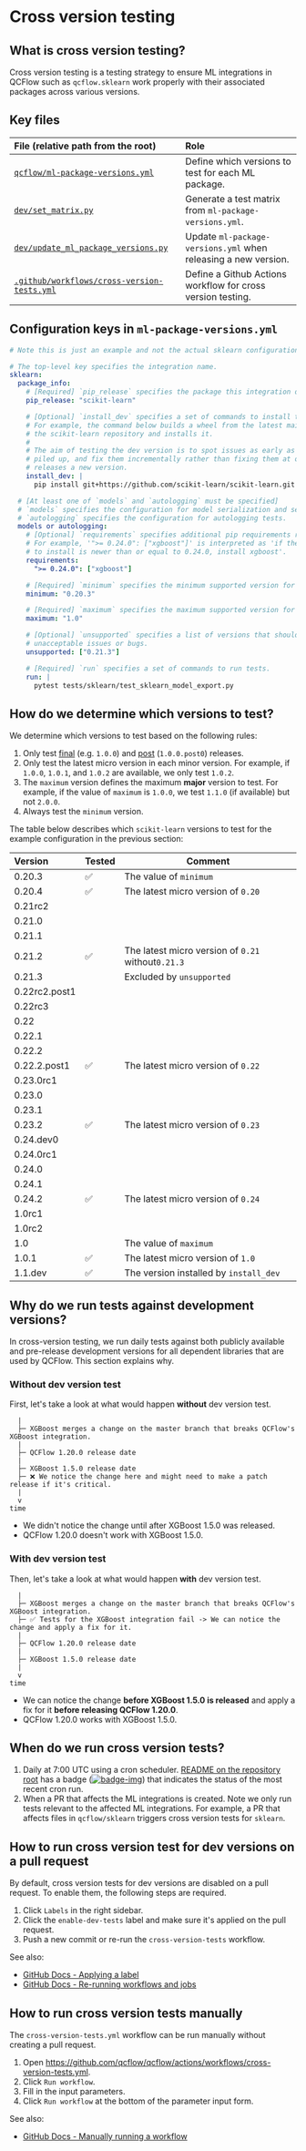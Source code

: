 # Cross version testing

## What is cross version testing?

Cross version testing is a testing strategy to ensure ML integrations in QCFlow such as
`qcflow.sklearn` work properly with their associated packages across various versions.

## Key files

| File (relative path from the root)              | Role                                                           |
| :---------------------------------------------- | :------------------------------------------------------------- |
| [`qcflow/ml-package-versions.yml`][]            | Define which versions to test for each ML package.             |
| [`dev/set_matrix.py`][]                         | Generate a test matrix from `ml-package-versions.yml`.         |
| [`dev/update_ml_package_versions.py`][]         | Update `ml-package-versions.yml` when releasing a new version. |
| [`.github/workflows/cross-version-tests.yml`][] | Define a Github Actions workflow for cross version testing.    |

[`qcflow/ml-package-versions.yml`]: ../../qcflow/ml-package-versions.yml
[`dev/set_matrix.py`]: ../../dev/set_matrix.py
[`dev/update_ml_package_versions.py`]: ../../dev/update_ml_package_versions.py
[`.github/workflows/cross-version-tests.yml`]: ./cross-version-tests.yml

## Configuration keys in `ml-package-versions.yml`

```yml
# Note this is just an example and not the actual sklearn configuration.

# The top-level key specifies the integration name.
sklearn:
  package_info:
    # [Required] `pip_release` specifies the package this integration depends on.
    pip_release: "scikit-learn"

    # [Optional] `install_dev` specifies a set of commands to install the dev version of the package.
    # For example, the command below builds a wheel from the latest main branch of
    # the scikit-learn repository and installs it.
    #
    # The aim of testing the dev version is to spot issues as early as possible before they get
    # piled up, and fix them incrementally rather than fixing them at once when the package
    # releases a new version.
    install_dev: |
      pip install git+https://github.com/scikit-learn/scikit-learn.git

  # [At least one of `models` and `autologging` must be specified]
  # `models` specifies the configuration for model serialization and serving tests.
  # `autologging` specifies the configuration for autologging tests.
  models or autologging:
    # [Optional] `requirements` specifies additional pip requirements required for running tests.
    # For example, '">= 0.24.0": ["xgboost"]' is interpreted as 'if the version of scikit-learn
    # to install is newer than or equal to 0.24.0, install xgboost'.
    requirements:
      ">= 0.24.0": ["xgboost"]

    # [Required] `minimum` specifies the minimum supported version for the latest release of QCFlow.
    minimum: "0.20.3"

    # [Required] `maximum` specifies the maximum supported version for the latest release of QCFlow.
    maximum: "1.0"

    # [Optional] `unsupported` specifies a list of versions that should NOT be supported due to
    # unacceptable issues or bugs.
    unsupported: ["0.21.3"]

    # [Required] `run` specifies a set of commands to run tests.
    run: |
      pytest tests/sklearn/test_sklearn_model_export.py
```

## How do we determine which versions to test?

We determine which versions to test based on the following rules:

1. Only test [final][] (e.g. `1.0.0`) and [post][] (`1.0.0.post0`) releases.
2. Only test the latest micro version in each minor version.
   For example, if `1.0.0`, `1.0.1`, and `1.0.2` are available, we only test `1.0.2`.
3. The `maximum` version defines the maximum **major** version to test.
   For example, if the value of `maximum` is `1.0.0`, we test `1.1.0` (if available) but not `2.0.0`.
4. Always test the `minimum` version.

[final]: https://www.python.org/dev/peps/pep-0440/#final-releases
[post]: https://www.python.org/dev/peps/pep-0440/#post-releases

The table below describes which `scikit-learn` versions to test for the example configuration in
the previous section:

| Version       | Tested | Comment                                            |
| :------------ | :----- | -------------------------------------------------- |
| 0.20.3        | ✅     | The value of `minimum`                             |
| 0.20.4        | ✅     | The latest micro version of `0.20`                 |
| 0.21rc2       |        |                                                    |
| 0.21.0        |        |                                                    |
| 0.21.1        |        |                                                    |
| 0.21.2        | ✅     | The latest micro version of `0.21` without`0.21.3` |
| 0.21.3        |        | Excluded by `unsupported`                          |
| 0.22rc2.post1 |        |                                                    |
| 0.22rc3       |        |                                                    |
| 0.22          |        |                                                    |
| 0.22.1        |        |                                                    |
| 0.22.2        |        |                                                    |
| 0.22.2.post1  | ✅     | The latest micro version of `0.22`                 |
| 0.23.0rc1     |        |                                                    |
| 0.23.0        |        |                                                    |
| 0.23.1        |        |                                                    |
| 0.23.2        | ✅     | The latest micro version of `0.23`                 |
| 0.24.dev0     |        |                                                    |
| 0.24.0rc1     |        |                                                    |
| 0.24.0        |        |                                                    |
| 0.24.1        |        |                                                    |
| 0.24.2        | ✅     | The latest micro version of `0.24`                 |
| 1.0rc1        |        |                                                    |
| 1.0rc2        |        |                                                    |
| 1.0           |        | The value of `maximum`                             |
| 1.0.1         | ✅     | The latest micro version of `1.0`                  |
| 1.1.dev       | ✅     | The version installed by `install_dev`             |

## Why do we run tests against development versions?

In cross-version testing, we run daily tests against both publicly available and pre-release
development versions for all dependent libraries that are used by QCFlow.
This section explains why.

### Without dev version test

First, let's take a look at what would happen **without** dev version test.

```
  |
  ├─ XGBoost merges a change on the master branch that breaks QCFlow's XGBoost integration.
  |
  ├─ QCFlow 1.20.0 release date
  |
  ├─ XGBoost 1.5.0 release date
  ├─ ❌ We notice the change here and might need to make a patch release if it's critical.
  |
  v
time
```

- We didn't notice the change until after XGBoost 1.5.0 was released.
- QCFlow 1.20.0 doesn't work with XGBoost 1.5.0.

### With dev version test

Then, let's take a look at what would happen **with** dev version test.

```
  |
  ├─ XGBoost merges a change on the master branch that breaks QCFlow's XGBoost integration.
  ├─ ✅ Tests for the XGBoost integration fail -> We can notice the change and apply a fix for it.
  |
  ├─ QCFlow 1.20.0 release date
  |
  ├─ XGBoost 1.5.0 release date
  |
  v
time
```

- We can notice the change **before XGBoost 1.5.0 is released** and apply a fix for it **before releasing QCFlow 1.20.0**.
- QCFlow 1.20.0 works with XGBoost 1.5.0.

## When do we run cross version tests?

1. Daily at 7:00 UTC using a cron scheduler.
   [README on the repository root](../../README.md) has a badge ([![badge-img][]][badge-target]) that indicates the status of the most recent cron run.
2. When a PR that affects the ML integrations is created. Note we only run tests relevant to
   the affected ML integrations. For example, a PR that affects files in `qcflow/sklearn` triggers
   cross version tests for `sklearn`.

[badge-img]: https://github.com/qcflow/qcflow/workflows/Cross%20version%20tests/badge.svg?event=schedule
[badge-target]: https://github.com/qcflow/qcflow/actions?query=workflow%3ACross%2Bversion%2Btests+event%3Aschedule

## How to run cross version test for dev versions on a pull request

By default, cross version tests for dev versions are disabled on a pull request.
To enable them, the following steps are required.

1. Click `Labels` in the right sidebar.
2. Click the `enable-dev-tests` label and make sure it's applied on the pull request.
3. Push a new commit or re-run the `cross-version-tests` workflow.

See also:

- [GitHub Docs - Applying a label](https://docs.github.com/en/issues/using-labels-and-milestones-to-track-work/managing-labels#applying-a-label)
- [GitHub Docs - Re-running workflows and jobs](https://docs.github.com/en/actions/managing-workflow-runs/re-running-workflows-and-jobs)

## How to run cross version tests manually

The `cross-version-tests.yml` workflow can be run manually without creating a pull request.

1. Open https://github.com/qcflow/qcflow/actions/workflows/cross-version-tests.yml.
2. Click `Run workflow`.
3. Fill in the input parameters.
4. Click `Run workflow` at the bottom of the parameter input form.

See also:

- [GitHub Docs - Manually running a workflow](https://docs.github.com/en/actions/managing-workflow-runs/manually-running-a-workflow)

